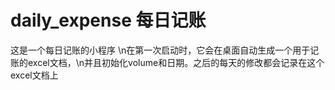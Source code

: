 # daily_expense 每日记账
这是一个每日记账的小程序
\n在第一次启动时，它会在桌面自动生成一个用于记账的excel文档，\n并且初始化volume和日期。之后的每天的修改都会记录在这个excel文档上
